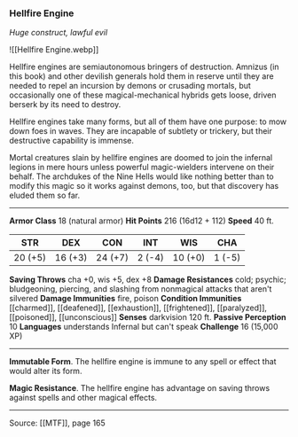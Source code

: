### Hellfire Engine
_Huge construct, lawful evil_

![[Hellfire Engine.webp]]

Hellfire engines are semiautonomous bringers of destruction. Amnizus (in this book) and other devilish generals hold them in reserve until they are needed to repel an incursion by demons or crusading mortals, but occasionally one of these magical-mechanical hybrids gets loose, driven berserk by its need to destroy.

Hellfire engines take many forms, but all of them have one purpose: to mow down foes in waves. They are incapable of subtlety or trickery, but their destructive capability is immense.

Mortal creatures slain by hellfire engines are doomed to join the infernal legions in mere hours unless powerful magic-wielders intervene on their behalf. The archdukes of the Nine Hells would like nothing better than to modify this magic so it works against demons, too, but that discovery has eluded them so far.



---

**Armor Class** 18 (natural armor)
**Hit Points** 216 (16d12 + 112)
**Speed** 40 ft.

| STR     | DEX     | CON     | INT     | WIS     | CHA     |
|---------|---------|---------|---------|---------|---------|
| 20 (+5) | 16 (+3) | 24 (+7) | 2 (-4) | 10 (+0) | 1 (-5) |

**Saving Throws** cha +0, wis +5, dex +8
**Damage Resistances** cold; psychic; bludgeoning, piercing, and slashing from nonmagical attacks that aren't silvered
**Damage Immunities** fire, poison
**Condition Immunities** [[charmed]], [[deafened]], [[exhaustion]], [[frightened]], [[paralyzed]], [[poisoned]], [[unconscious]]
**Senses** darkvision 120 ft.
**Passive Perception** 10
**Languages** understands Infernal but can't speak
**Challenge** 16 (15,000 XP)

---

**Immutable Form**. The hellfire engine is immune to any spell or effect that would alter its form.

**Magic Resistance**. The hellfire engine has advantage on saving throws against spells and other magical effects.


---

Source: [[MTF]], page 165
